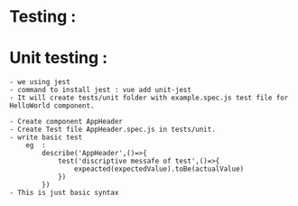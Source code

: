 # Testing  :

# Unit testing :
    - we using jest 
    - command to install jest : vue add unit-jest
    - It will create tests/unit folder with example.spec.js test file for HelloWorld component.

    - Create component AppHeader
    - Create Test file AppHeader.spec.js in tests/unit.
    - write basic test 
        eg  :
            describe('AppHeader',()=>{
                test('discriptive messafe of test',()=>{
                    expeacted(expectedValue).toBe(actualValue)
                })
            })
    - This is just basic syntax